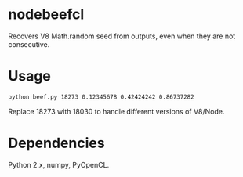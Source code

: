 # nodebeefcl
Recovers V8 Math.random seed from outputs, even when they are not consecutive.

# Usage

````python beef.py 18273 0.12345678 0.42424242 0.86737282````

Replace 18273 with 18030 to handle different versions of V8/Node.

# Dependencies

Python 2.x, numpy, PyOpenCL.
